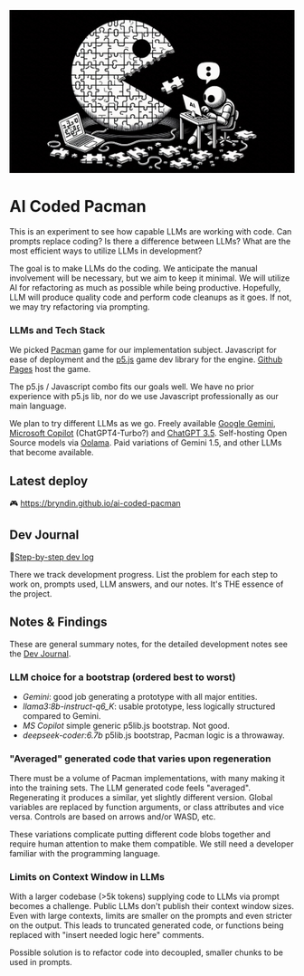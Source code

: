 ![AI Coded Pacman](logo.png "AI Coded Pacman")

# AI Coded Pacman

This is an experiment to see how capable LLMs are working with code. Can prompts replace coding? Is there a difference between LLMs? What are the most efficient ways to utilize LLMs in development?

The goal is to make LLMs do the coding. We anticipate the manual involvement will be necessary, but we aim to keep it minimal. We will utilize AI for refactoring as much as possible while being productive. Hopefully, LLM will produce quality code and perform code cleanups as it goes. If not, we may try refactoring via prompting.

### LLMs and Tech Stack

We picked [Pacman](https://en.wikipedia.org/wiki/Pac-Man) game for our implementation subject. Javascript for ease of deployment and the [p5.js](https://p5js.org/) game dev library for the engine. [Github Pages](https://pages.github.com/) host the game.

The p5.js / Javascript combo fits our goals well. We have no prior experience with p5.js lib, nor do we use Javascript professionally as our main language.

We plan to try different LLMs as we go. Freely available [Google Gemini](https://gemini.google.com/), [Microsoft Copilot](https://copilot.microsoft.com/) (ChatGPT4-Turbo?) and [ChatGPT 3.5](https://chatgpt.com/). Self-hosting Open Source models via [Oolama](https://ollama.com/). Paid variations of Gemini 1.5, and other LLMs that become available.

## Latest deploy
🎮 https://bryndin.github.io/ai-coded-pacman

## Dev Journal
📒[Step-by-step dev log](journal.md)

There we track development progress. List the problem for each step to work on, prompts used, LLM answers, and our notes. It's THE essence of the project.

## Notes & Findings
These are general summary notes, for the detailed development notes see the [Dev Journal](journal.md).

### **LLM choice for a bootstrap** (ordered best to worst)
  - *Gemini*: good job generating a prototype with all major entities.
  - *llama3:8b-instruct-q6_K*: usable prototype, less logically structured compared to Gemini.
  - *MS Copilot* simple generic p5lib.js bootstrap. Not good.
  - *deepseek-coder:6.7b* p5lib.js bootstrap, Pacman logic is a throwaway.

### "Averaged" generated code that varies upon regeneration
There must be a volume of Pacman implementations, with many making it into the training sets. The LLM generated code feels "averaged". Regenerating it produces a similar, yet slightly different version. Global variables are replaced by function arguments, or class attributes and vice versa. Controls are based on arrows and/or WASD, etc.

These variations complicate putting different code blobs together and require human attention to make them compatible. We still need a developer familiar with the programming language.

### Limits on Context Window in LLMs
With a larger codebase (>5k tokens) supplying code to LLMs via prompt becomes a challenge. Public LLMs don't publish their context window sizes. Even with large contexts, limits are smaller on the prompts and even stricter on the output. This leads to truncated generated code, or functions being replaced with "insert needed logic here" comments.

Possible solution is to refactor code into decoupled, smaller chunks to be used in prompts.
